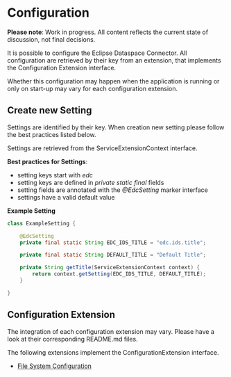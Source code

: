 # Configuration

**Please note**: Work in progress. All content reflects the current state of discussion, not final decisions.

It is possible to configure the Eclipse Dataspace Connector. All configuration are retrieved by their key from an
extension, that implements the Configuration Extension interface.

Whether this configuration may happen when the application is running or only on start-up may vary for each
configuration extension.

## Create new Setting

Settings are identified by their key. When creation new setting please follow the best practices listed below.

Settings are retrieved from the ServiceExtensionContext interface.

**Best practices for Settings**:

- setting keys start with _edc_
- setting keys are defined in _private static final_ fields
- setting fields are annotated with the _@EdcSetting_ marker interface
- settings have a valid default value

**Example Setting**

```java
class ExampleSetting {

    @EdcSetting
    private final static String EDC_IDS_TITLE = "edc.ids.title";

    private final static String DEFAULT_TITLE = "Default Title";

    private String getTitle(ServiceExtensionContext context) {
        return context.getSetting(EDC_IDS_TITLE, DEFAULT_TITLE);
    }

}
```

## Configuration Extension

The integration of each configuration extension may vary. Please have a look at their corresponding README.md files.

The following extensions implement the ConfigurationExtension interface.

- [File System Configuration](IdeaProjects/EclipseDataspaceConnector/extensions/filesystem/configuration-fs/README.md)
